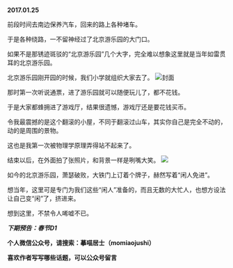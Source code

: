 
          
**2017.01.25**

前段时间去南边保养汽车，回来的路上各种堵车。

于是各种绕路，一不留神经过了北京游乐园的大门口。

如果不是那锈迹斑驳的“北京游乐园”几个大字，完全难以想象这里就是当年如雷贯耳的北京游乐园。

北京游乐园刚开园的时候，我们小学就组织大家去了。
![](http://wx3.sinaimg.cn/large/627d9660jw1fc2fkelzgkj20yg0mvtbo.jpg)封面


那时第一次听说通票，进了游乐园就可以随便玩儿了，都不花钱。

于是大家都蜂拥进了游戏厅，结果很遗憾，游戏厅还是要花钱买币。

令我最震撼的是这个翻滚的小屋，不同于翻滚过山车，其实你自己是完全不动的，动的是周围的景物。

这也是我第一次被物理学原理弄得站不起来了。

结束以后，在外面拍了张照片，和背景一样是咧嘴大笑。
![](http://wx3.sinaimg.cn/large/627d9660jw1fc2fkes51xj20yg0o9gpc.jpg)


如今的北京游乐园，萧瑟破败，大铁门上订着个牌子，赫然写着“闲人免进”。

想当年，这里可是专门为我们这些“闲人”准备的，而且无数的大忙人，也想方设法让自己变“闲”了，挤进来。

想到这里，不禁令人唏嘘不已。


***下期预告：春节D1***


**个人微信公众号，请搜索：摹喵居士（momiaojushi）**

**喜欢作者写写哪些话题，可以公众号留言**

        